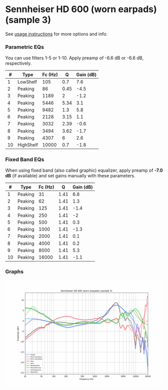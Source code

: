 # Sennheiser HD 600 (worn earpads) (sample 3)
See [usage instructions](https://github.com/jaakkopasanen/AutoEq#usage) for more options and info.

### Parametric EQs
You can use filters 1-5 or 1-10. Apply preamp of -6.6 dB or -6.6 dB, respectively.

|   # | Type      |   Fc (Hz) |    Q |   Gain (dB) |
|-----|-----------|-----------|------|-------------|
|   1 | LowShelf  |       105 | 0.7  |         7.6 |
|   2 | Peaking   |        86 | 0.45 |        -4.5 |
|   3 | Peaking   |      1189 | 2    |        -1.2 |
|   4 | Peaking   |      5446 | 5.34 |         3.1 |
|   5 | Peaking   |      9482 | 1.3  |         5.8 |
|   6 | Peaking   |      2128 | 3.15 |         1.1 |
|   7 | Peaking   |      3032 | 2.39 |        -0.6 |
|   8 | Peaking   |      3494 | 3.62 |        -1.7 |
|   9 | Peaking   |      4307 | 6    |         2.6 |
|  10 | HighShelf |     10000 | 0.7  |        -1.8 |

### Fixed Band EQs
When using fixed band (also called graphic) equalizer, apply preamp of **-7.0 dB** (if available) and set gains manually with these parameters.

|   # | Type    |   Fc (Hz) |    Q |   Gain (dB) |
|-----|---------|-----------|------|-------------|
|   1 | Peaking |        31 | 1.41 |         6.8 |
|   2 | Peaking |        62 | 1.41 |         1.3 |
|   3 | Peaking |       125 | 1.41 |        -1.4 |
|   4 | Peaking |       250 | 1.41 |        -2   |
|   5 | Peaking |       500 | 1.41 |         0.3 |
|   6 | Peaking |      1000 | 1.41 |        -1.3 |
|   7 | Peaking |      2000 | 1.41 |         0.1 |
|   8 | Peaking |      4000 | 1.41 |         0.2 |
|   9 | Peaking |      8000 | 1.41 |         5.3 |
|  10 | Peaking |     16000 | 1.41 |        -1.1 |

### Graphs
![](./Sennheiser%20HD%20600%20(worn%20earpads)%20(sample%203).png)
